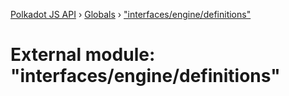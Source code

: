 [Polkadot JS API](../README.md) › [Globals](../globals.md) › ["interfaces/engine/definitions"](_interfaces_engine_definitions_.md)

# External module: "interfaces/engine/definitions"


